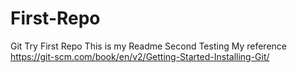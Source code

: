# First-Repo
Git Try First Repo
This is my Readme
Second Testing
My reference
https://git-scm.com/book/en/v2/Getting-Started-Installing-Git/
